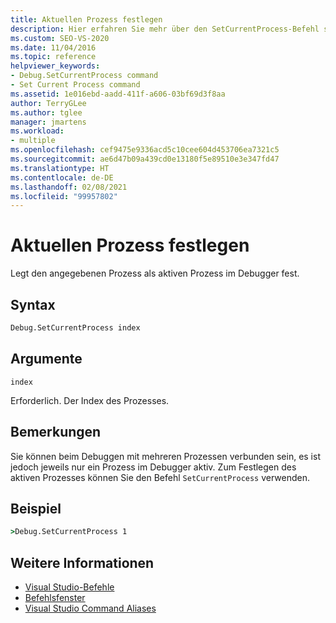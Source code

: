 ```yaml
---
title: Aktuellen Prozess festlegen
description: Hier erfahren Sie mehr über den SetCurrentProcess-Befehl sowie darüber, wie damit der angegebene Prozess als aktiver Prozess im Debugger festgelegt wird.
ms.custom: SEO-VS-2020
ms.date: 11/04/2016
ms.topic: reference
helpviewer_keywords:
- Debug.SetCurrentProcess command
- Set Current Process command
ms.assetid: 1e016ebd-aadd-411f-a606-03bf69d3f8aa
author: TerryGLee
ms.author: tglee
manager: jmartens
ms.workload:
- multiple
ms.openlocfilehash: cef9475e9336acd5c10cee604d453706ea7321c5
ms.sourcegitcommit: ae6d47b09a439cd0e13180f5e89510e3e347fd47
ms.translationtype: HT
ms.contentlocale: de-DE
ms.lasthandoff: 02/08/2021
ms.locfileid: "99957802"
---
```

# <a name="set-current-process"></a>Aktuellen Prozess festlegen
Legt den angegebenen Prozess als aktiven Prozess im Debugger fest.

## <a name="syntax"></a>Syntax

```cmd
Debug.SetCurrentProcess index
```

## <a name="arguments"></a>Argumente
`index`

Erforderlich. Der Index des Prozesses.

## <a name="remarks"></a>Bemerkungen
Sie können beim Debuggen mit mehreren Prozessen verbunden sein, es ist jedoch jeweils nur ein Prozess im Debugger aktiv. Zum Festlegen des aktiven Prozesses können Sie den Befehl `SetCurrentProcess` verwenden.

## <a name="example"></a>Beispiel

```cmd
>Debug.SetCurrentProcess 1
```

## <a name="see-also"></a>Weitere Informationen

- [Visual Studio-Befehle](../../ide/reference/visual-studio-commands.md)
- [Befehlsfenster](../../ide/reference/command-window.md)
- [Visual Studio Command Aliases](../../ide/reference/visual-studio-command-aliases.md)
